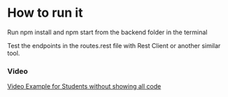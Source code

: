 # How to run it

Run npm install and npm start from the backend folder in the terminal

Test the endpoints in the routes.rest file with Rest Client or another similar tool.

### Video

[Video Example for Students without showing all code](https://www.youtube.com/watch?v=MhObHmqk58U)
